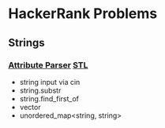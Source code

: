 # HackerRank Problems

## Strings
### [Attribute Parser](https://www.hackerrank.com/challenges/attribute-parser/problem) [STL](String.Attribute-Parser.STL)
* string input via cin
* string.substr
* string.find_first_of
* vector<string>
* unordered_map<string, string>

